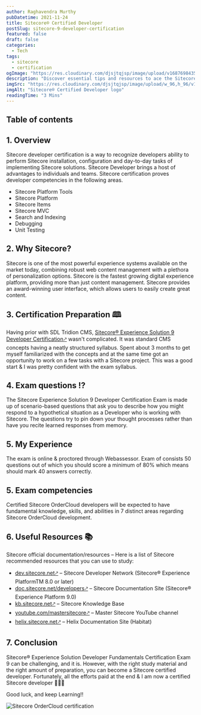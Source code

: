 ```yaml
---
author: Raghavendra Murthy
pubDatetime: 2021-11-24
title: Sitecore® Certified Developer
postSlug: sitecore-9-developer-certification
featured: false
draft: false
categories:
  - Tech
tags:
  - sitecore
  - certification
ogImage: "https://res.cloudinary.com/djsjtqjsp/image/upload/v1687698435/raghavendra-murthy-blog/sitecore-logo_zlgm7b.jpg"
description: "Discover essential tips and resources to ace the Sitecore® 9 Developer certification exam. Level up your skills and boost your career prospects!"
imgSrc: "https://res.cloudinary.com/djsjtqjsp/image/upload/w_96,h_96/v1687698435/raghavendra-murthy-blog/sitecore-logo_zlgm7b.jpg"
imgAlt: "Sitecore® Certified Developer logo"
readingTime: "3 Mins"
---
```


## Table of contents

## 1. Overview

Sitecore developer certification is a way to recognize developers ability to perform Sitecore installation, configuration and day-to-day tasks of implementing Sitecore solutions. Sitecore Developer brings a host of advantages to individuals and teams. Sitecore certification proves developer competencies in the following areas.

- Sitecore Platform Tools
- Sitecore Platform
- Sitecore Items
- Sitecore MVC
- Search and Indexing
- Debugging
- Unit Testing

## 2. Why Sitecore?

Sitecore is one of the most powerful experience systems available on the market today, combining robust web content management with a plethora of personalization options. Sitecore is the fastest growing digital experience platform, providing more than just content management. Sitecore provides an award-winning user interface, which allows users to easily create great content.

## 3. Certification Preparation 🕮

Having prior with SDL Tridion CMS, <a href="https://learning.sitecore.com/exam/sitecore-experience-solution-9-developer-certification-1" target="_blank">Sitecore® Experience Solution 9 Developer Certification🡕</a> wasn't complicated. It was standard CMS concepts having a neatly structured syllabus. Spent about 3 months to get myself familiarized with the concepts and at the same time got an opportunity to work on a few tasks with a Sitecore project. This was a good start & I was pretty confident with the exam syllabus.

## 4. Exam questions ⁉️

The Sitecore Experience Solution 9 Developer Certification Exam is made up of scenario-based questions that ask you to describe how you might respond to a hypothetical situation as a Developer who is working with Sitecore. The questions try to pin down your thought processes rather than have you recite learned responses from memory.

## 5. My Experience

The exam is online & proctored through Webassessor. Exam of consists 50 questions out of which you should score a minimum of 80% which means should mark 40 answers correctly.

## 5. Exam competencies

Certified Sitecore OrderCloud developers will be expected to have fundamental knowledge, skills, and abilities in 7 distinct areas regarding Sitecore OrderCloud development.

## 6. Useful Resources 📚

Sitecore official documentation/resources – Here is a list of Sitecore recommended resources that you can use to study:

- <a href="https://dev.sitecore.net" target="_blank">dev.sitecore.net🡕</a> – Sitecore Developer Network (Sitecore® Experience PlatformTM 8.0 or later)
- <a href="https://doc.sitecore.net/developers" target="_blank">doc.sitecore.net/developers🡕</a> – Sitecore Documentation Site (Sitecore® Experience Platform 9.0)
- <a href="https://kb.sitecore.net" target="_blank">kb.sitecore.net🡕</a> – Sitecore Knowledge Base
- <a href="https://youtube.com/mastersitecore" target="_blank">youtube.com/mastersitecore🡕</a> – Master Sitecore YouTube channel
- <a href="https://helix.sitecore.net" target="_blank">helix.sitecore.net🡕</a> – Helix Documentation Site (Habitat)

## 7. Conclusion

Sitecore® Experience Solution Developer Fundamentals Certification Exam 9 can be challenging, and it is. However, with the right study material and the right amount of preparation, you can become a Sitecore certified developer. Fortunately, all the efforts paid at the end & I am now a certified Sitecore developer 🎉🎉🎉

Good luck, and keep Learning!!

![Sitecore OrderCloud certification ](https://res.cloudinary.com/djsjtqjsp/image/upload/w_400/v1687699289/raghavendra-murthy-blog/1637794647628_t2zjfq.png)
